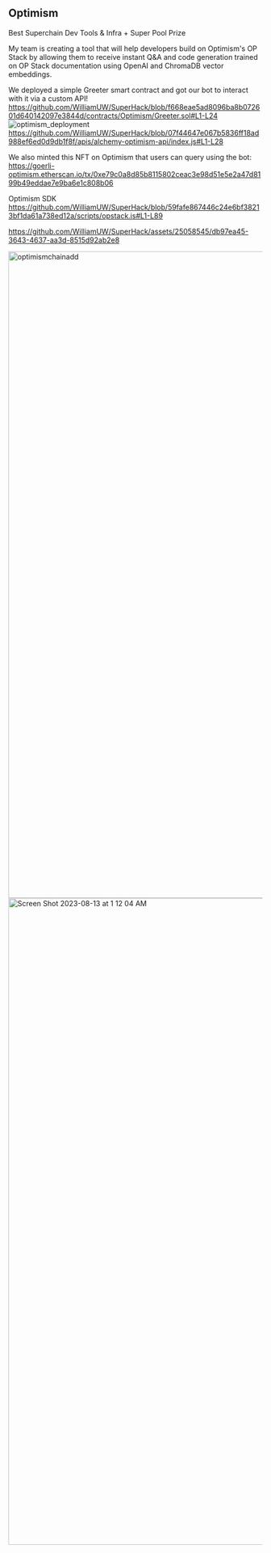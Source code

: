 ## Optimism
Best Superchain Dev Tools & Infra + Super Pool Prize

My team is creating a tool that will help developers build on Optimism's OP Stack by allowing them to receive instant Q&A and code generation trained on OP Stack documentation using OpenAI and ChromaDB vector embeddings.

We deployed a simple Greeter smart contract and got our bot to interact with it via a custom API! 
https://github.com/WilliamUW/SuperHack/blob/f668eae5ad8096ba8b072601d640142097e3844d/contracts/Optimism/Greeter.sol#L1-L24
![optimism_deployment](https://github.com/WilliamUW/SuperHack/assets/22282583/37c7297a-4b31-49ae-ac48-4ac0c6ee8447)
https://github.com/WilliamUW/SuperHack/blob/07f44647e067b5836ff18ad988ef6ed0d9db1f8f/apis/alchemy-optimism-api/index.js#L1-L28

We also minted this NFT on Optimism that users can query using the bot: 
https://goerli-optimism.etherscan.io/tx/0xe79c0a8d85b8115802ceac3e98d51e5e2a47d8199b49eddae7e9ba6e1c808b06

Optimism SDK
https://github.com/WilliamUW/SuperHack/blob/59fafe867446c24e6bf38213bf1da61a738ed12a/scripts/opstack.js#L1-L89

https://github.com/WilliamUW/SuperHack/assets/25058545/db97ea45-3643-4637-aa3d-8515d92ab2e8

<img width="1280" alt="optimismchainadd" src="https://github.com/WilliamUW/SuperHack/assets/25058545/aba00975-ab0c-45ee-933e-ac4644fa578b">
<img width="1280" alt="Screen Shot 2023-08-13 at 1 12 04 AM" src="https://github.com/WilliamUW/SuperHack/assets/25058545/1918dcc0-4b21-4b1f-be95-97cd86f126ae">

